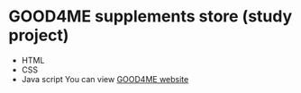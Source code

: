 # GOOD4ME supplements store (study project)
- HTML
- CSS
- Java script
You can view [GOOD4ME website](https://yuriidiachuk.github.io/GOOD4ME-supplements-store/)
